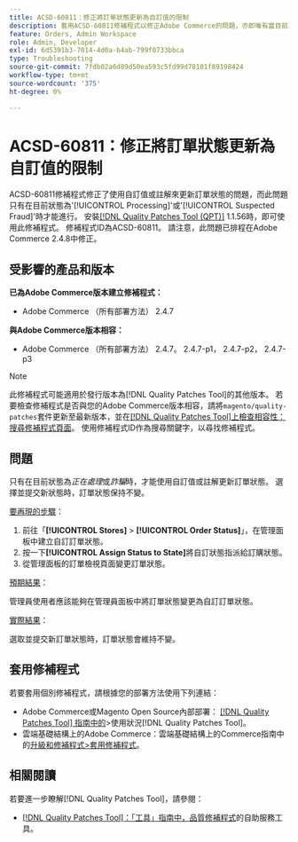 ```yaml
---
title: ACSD-60811：修正將訂單狀態更新為自訂值的限制
description: 套用ACSD-60811修補程式以修正Adobe Commerce的問題，亦即唯有當目前狀態為「處理中」或「詐騙」時，才能使用自訂值或註解更新訂單狀態。
feature: Orders, Admin Workspace
role: Admin, Developer
exl-id: 6d5391b3-7014-4d0a-b4ab-799f0733bbca
type: Troubleshooting
source-git-commit: 7fdb02a6d89d50ea593c5fd99d78101f89198424
workflow-type: tm+mt
source-wordcount: '375'
ht-degree: 0%

---
```


# ACSD-60811：修正將訂單狀態更新為自訂值的限制

ACSD-60811修補程式修正了使用自訂值或註解來更新訂單狀態的問題，而此問題只有在目前狀態為&#39;[!UICONTROL Processing]&#39;或&#39;[!UICONTROL Suspected Fraud]&#39;時才能進行。 安裝[[!DNL Quality Patches Tool (QPT)]](/help/tools/quality-patches-tool/quality-patches-tool-to-self-serve-quality-patches.md) 1.1.56時，即可使用此修補程式。 修補程式ID為ACSD-60811。 請注意，此問題已排程在Adobe Commerce 2.4.8中修正。

## 受影響的產品和版本

**已為Adobe Commerce版本建立修補程式：**

* Adobe Commerce （所有部署方法） 2.4.7

**與Adobe Commerce版本相容：**

* Adobe Commerce （所有部署方法） 2.4.7。 2.4.7-p1， 2.4.7-p2， 2.4.7-p3

>[!NOTE]
>
>此修補程式可能適用於發行版本為[!DNL Quality Patches Tool]的其他版本。 若要檢查修補程式是否與您的Adobe Commerce版本相容，請將`magento/quality-patches`套件更新至最新版本，並在[[!DNL Quality Patches Tool]上檢查相容性：搜尋修補程式頁面](https://experienceleague.adobe.com/tools/commerce-quality-patches/index.html)。 使用修補程式ID作為搜尋關鍵字，以尋找修補程式。

## 問題

只有在目前狀態為&#x200B;*正在處理*&#x200B;或&#x200B;*詐騙*&#x200B;時，才能使用自訂值或註解更新訂單狀態。 選擇並提交新狀態時，訂單狀態保持不變。

<u>要再現的步驟</u>：

1. 前往「**[!UICONTROL Stores]** > **[!UICONTROL Order Status]**」，在管理面板中建立自訂訂單狀態。
1. 按一下&#x200B;**[!UICONTROL Assign Status to State]**&#x200B;將自訂狀態指派給訂購狀態。
1. 從管理面板的訂單檢視頁面變更訂單狀態。

<u>預期結果</u>：

管理員使用者應該能夠在管理員面板中將訂單狀態變更為自訂訂單狀態。

<u>實際結果</u>：

選取並提交新訂單狀態時，訂單狀態會維持不變。

## 套用修補程式

若要套用個別修補程式，請根據您的部署方法使用下列連結：

* Adobe Commerce或Magento Open Source內部部署： [[!DNL Quality Patches Tool] 指南中的](/help/tools/quality-patches-tool/usage.md)>使用狀況[!DNL Quality Patches Tool]。
* 雲端基礎結構上的Adobe Commerce：雲端基礎結構上的Commerce指南中的[升級和修補程式>套用修補程式](https://experienceleague.adobe.com/docs/commerce-cloud-service/user-guide/develop/upgrade/apply-patches.html)。

## 相關閱讀

若要進一步瞭解[!DNL Quality Patches Tool]，請參閱：

* [[!DNL Quality Patches Tool]：「工具」指南中，品質修補程式](/help/tools/quality-patches-tool/quality-patches-tool-to-self-serve-quality-patches.md)的自助服務工具。
